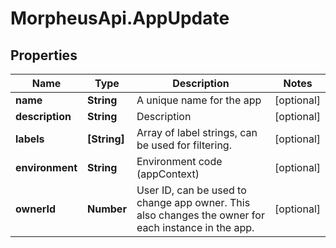 # MorpheusApi.AppUpdate

## Properties

Name | Type | Description | Notes
------------ | ------------- | ------------- | -------------
**name** | **String** | A unique name for the app | [optional] 
**description** | **String** | Description | [optional] 
**labels** | **[String]** | Array of label strings, can be used for filtering. | [optional] 
**environment** | **String** | Environment code (appContext) | [optional] 
**ownerId** | **Number** | User ID, can be used to change app owner. This also changes the owner for each instance in the app. | [optional] 



